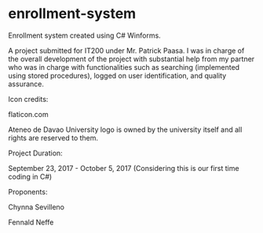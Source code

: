 # enrollment-system
Enrollment system created using C# Winforms.

A project submitted for IT200 under Mr. Patrick Paasa. I was in charge of the overall development of the project with substantial help from my partner who was in charge with functionalities such as searching (implemented using stored procedures), logged on user identification, and quality assurance.


Icon credits:

flaticon.com


Ateneo de Davao University logo is owned by the university itself and 
all rights are reserved to them.


Project Duration:

September 23, 2017 - October 5, 2017 (Considering this is our first time coding in C#)


Proponents:

Chynna Sevilleno

Fennald Neffe
